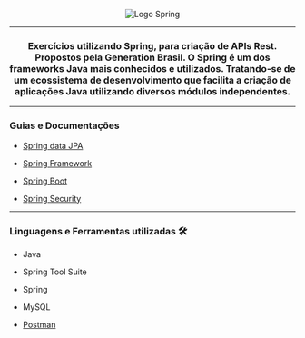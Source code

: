 
<div align ="center">
  
![Logo Spring](https://i.imgur.com/OMa4ULN.png)

<hr>
  
### Exercícios utilizando Spring, para criação de APIs Rest. Propostos pela Generation Brasil. O Spring é um dos frameworks Java mais conhecidos e utilizados. Tratando-se de um ecossistema de desenvolvimento que facilita a criação de aplicações Java utilizando diversos módulos independentes.
<hr>
</div>

### Guias e Documentações
- <a href="https://github.com/Biellms/SpringBoot/blob/main/Documentação/Guia%20Jpa.pdf" target="_blank"><p target="_blank">Spring data JPA</a>
- <a href="https://spring.io/projects/spring-framework" target="_blank"><p target="_blank"> Spring Framework </a>
- <a href="https://spring.io/projects/spring-boot" target="_blank"><p target="_blank"> Spring Boot</a>
- <a href="https://spring.io/projects/spring-security" target="_blank"><p target="_blank"> Spring Security</a>

<hr>

### **Linguagens e Ferramentas utilizadas** 🛠
- Java
- Spring Tool Suite
- Spring
- MySQL

- <a href="https://github.com/Biellms/SpringBoot/tree/main/Postman" target="_blank"><p target="_blank">Postman</a>